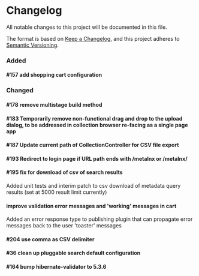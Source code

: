 # Changelog
All notable changes to this project will be documented in this file.

The format is based on [Keep a Changelog](https://keepachangelog.com/en/1.0.0/),
and this project adheres to [Semantic Versioning](https://semver.org/spec/v2.0.0.html).

### Added

#### #157 add shopping cart configuration

### Changed

#### #178 remove multistage build method

#### #183 Temporarily remove non-functional drag and drop to the upload dialog, to be addressed in collection browser re-facing as a single page app

#### #187 Update current path of CollectionController for CSV file export

#### #193 Redirect to login page if URL path ends with /metalnx or /metalnx/

#### #195 fix for download of csv of search results

Added unit tests and interim patch to csv download of metadata query results (set at 5000 result limit currently)

#### improve validation error messages and 'working' messages in cart 

Added an error response type to publishing plugin that can propagate error messages back to the user 'toaster' messages

#### #204 use comma as CSV delimiter

#### #36  clean up pluggable search default configuration

#### #164 bump hibernate-validator to 5.3.6
